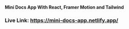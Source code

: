#### Mini Docs App With React, Framer Motion and Tailwind

### Live Link: https://mini-docs-app.netlify.app/
